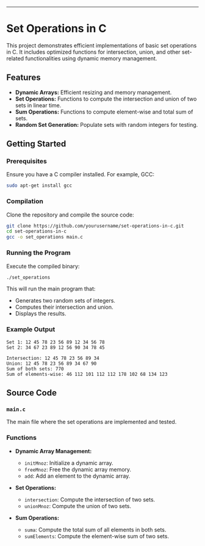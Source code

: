 
---

# Set Operations in C

This project demonstrates efficient implementations of basic set operations in C. It includes optimized functions for intersection, union, and other set-related functionalities using dynamic memory management.

## Features

- **Dynamic Arrays:** Efficient resizing and memory management.
- **Set Operations:** Functions to compute the intersection and union of two sets in linear time.
- **Sum Operations:** Functions to compute element-wise and total sum of sets.
- **Random Set Generation:** Populate sets with random integers for testing.

## Getting Started

### Prerequisites

Ensure you have a C compiler installed. For example, GCC:

```bash
sudo apt-get install gcc
```

### Compilation

Clone the repository and compile the source code:

```bash
git clone https://github.com/yourusername/set-operations-in-c.git
cd set-operations-in-c
gcc -o set_operations main.c
```

### Running the Program

Execute the compiled binary:

```bash
./set_operations
```

This will run the main program that:
- Generates two random sets of integers.
- Computes their intersection and union.
- Displays the results.

### Example Output

```
Set 1: 12 45 78 23 56 89 12 34 56 78 
Set 2: 34 67 23 89 12 56 90 34 78 45 

Intersection: 12 45 78 23 56 89 34 
Union: 12 45 78 23 56 89 34 67 90 
Sum of both sets: 770
Sum of elements-wise: 46 112 101 112 112 178 102 68 134 123
```

## Source Code

### `main.c`

The main file where the set operations are implemented and tested.

### Functions

- **Dynamic Array Management:**
  - `initMnoz`: Initialize a dynamic array.
  - `freeMnoz`: Free the dynamic array memory.
  - `add`: Add an element to the dynamic array.

- **Set Operations:**
  - `intersection`: Compute the intersection of two sets.
  - `unionMnoz`: Compute the union of two sets.

- **Sum Operations:**
  - `suma`: Compute the total sum of all elements in both sets.
  - `sumElements`: Compute the element-wise sum of two sets.




